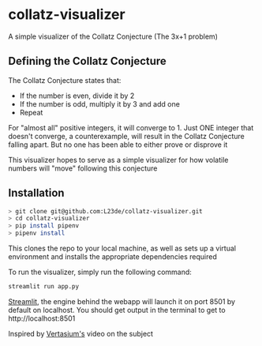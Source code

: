 # collatz-visualizer

A simple visualizer of the Collatz Conjecture (The 3x+1 problem)

## Defining the Collatz Conjecture

The Collatz Conjecture states that:

- If the number is even, divide it by 2
- If the number is odd, multiply it by 3 and add one
- Repeat

For "almost all" positive integers, it will converge to 1. Just ONE integer that doesn't converge, a counterexample, will result in the Collatz Conjecture falling apart. But no one has been able to either prove or disprove it

This visualizer hopes to serve as a simple visualizer for how volatile numbers will "move" following this conjecture

## Installation

```bash
> git clone git@github.com:L23de/collatz-visualizer.git
> cd collatz-visualizer
> pip install pipenv
> pipenv install
```

This clones the repo to your local machine, as well as sets up a virtual environment and installs the appropriate dependencies required

To run the visualizer, simply run the following command:

```bash
streamlit run app.py
```

[Streamlit](https://streamlit.io/), the engine behind the webapp will launch it on port 8501 by default on localhost. You should get output in the terminal to get to http://localhost:8501

Inspired by [Vertasium's](https://www.youtube.com/watch?v=094y1Z2wpJg) video on the subject